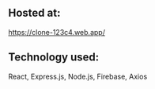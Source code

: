 ## Hosted at: 
https://clone-123c4.web.app/

## Technology used: 
React, Express.js, Node.js, Firebase, Axios
